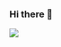 ### Hi there 👋
![](https://github.com/912-Dreghici-Bogdan/912-Dreghici-Bogdan/blob/main/9O_2k2_jsrJhik6a5838ipgV9Uo9PGy2Ht04wvv0FdU.gif)


<!--
**912-Dreghici-Bogdan/912-Dreghici-Bogdan** is a ✨ _special_ ✨ repository because its `README.md` (this file) appears on your GitHub profile.

Here are some ideas to get you started:

- 🔭 I’m currently working on ...
- 🌱 I’m currently learning ...
- 👯 I’m looking to collaborate on ...
- 🤔 I’m looking for help with ...
- 💬 Ask me about ...
- 📫 How to reach me: ...
- 😄 Pronouns: ...
- ⚡ Fun fact: ...
-->
